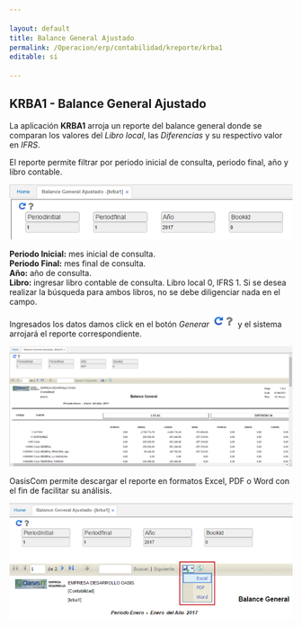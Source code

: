 ```yaml
---

layout: default
title: Balance General Ajustado
permalink: /Operacion/erp/contabilidad/kreporte/krba1
editable: si

---
```


## KRBA1 - Balance General Ajustado

La aplicación **KRBA1** arroja un reporte del balance general donde se comparan los valores del _Libro local_, las _Diferencias_ y su respectivo valor en _IFRS_.  

El reporte permite filtrar por periodo inicial de consulta, periodo final, año y libro contable.  


![](KRBA1.png)


**Periodo Inicial:** mes inicial de consulta.  
**Periodo Final:** mes final de consulta.  
**Año:** año de consulta.  
**Libro:** ingresar libro contable de consulta. Libro local 0, IFRS 1. Si se desea realizar la búsqueda para ambos libros, no se debe diligenciar nada en el campo.  

Ingresados los datos damos click en el botón _Generar_ ![](actualizar.png) y el sistema arrojará el reporte correspondiente.  

![](krba11.png)

OasisCom permite descargar el reporte en formatos Excel, PDF o Word con el fin de facilitar su análisis.  

![](krba12.png)


















